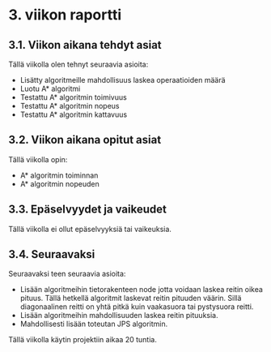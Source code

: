 # 3. viikon raportti

## 3.1. Viikon aikana tehdyt asiat

Tällä viikolla olen tehnyt seuraavia asioita:
- Lisätty algoritmeille mahdollisuus laskea operaatioiden määrä
- Luotu A* algoritmi
- Testattu A* algoritmin toimivuus
- Testattu A* algoritmin nopeus
- Testattu A* algoritmin kattavuus

## 3.2. Viikon aikana opitut asiat

Tällä viikolla opin:
- A* algoritmin toiminnan
- A* algoritmin nopeuden


## 3.3. Epäselvyydet ja vaikeudet

Tällä viikolla ei ollut epäselvyyksiä tai vaikeuksia.

## 3.4. Seuraavaksi

Seuraavaksi teen seuraavia asioita:

- Lisään algoritmeihin tietorakenteen node jotta voidaan laskea reitin oikea pituus. Tällä hetkellä algoritmit laskevat reitin pituuden väärin. Sillä diagonaalinen reitti on yhtä pitkä kuin vaakasuora tai pystysuora reitti.
- Lisään algoritmeihin mahdollisuuden laskea reitin pituuksia.
- Mahdollisesti lisään toteutan JPS algoritmin.


Tällä viikolla käytin projektiin aikaa 20 tuntia.